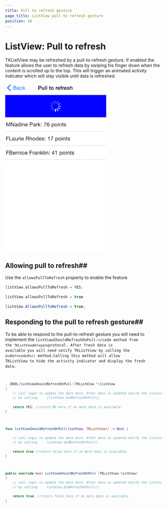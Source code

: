 ```yaml
---
title: Pull to refresh gesture
page_title: ListView pull to refresh gesture
position: 10
---
```


# ListView: Pull to refresh

TKListView may be refreshed by a pull-to-refresh gesture. If enabled the feature allows the user to refresh data by swiping his finger down when the content is scrolled up to the top. This will trigger an animated activity indicator which will stay visible until data is refreshed.

<img src="../images/listview-pull-to-refresh001.png" />


## Allowing pull to refresh##
Use the <code>allowsPullToRefresh</code> property  to enable the feature.

```Objective-C
listView.allowsPullToRefresh = YES;
```

```Swift
listView.allowsPullToRefresh = true
```

```C#
listView.AllowsPullToRefresh = true;
```

## Responding to the pull to refresh gesture##
To be able to respond to the pull-to-refresh gesture you will need to implement the <code>listViewShouldRefreshOnPull:</code method from the <code>TKListViewDelegate</code>protocol. After fresh data is available you will need notify TKListView by calling the <code>didRefreshOnPull</code> method.Calling this method will allow TKListView to hide the activity indicator and display the fresh data. 

```Objective-C
- (BOOL)listViewShouldRefreshOnPull:(TKListView *)listView
{
	// call logic to update the data here. After data is updated notify the listview
	// by calling     [listView didRefreshOnPull];
	
    return YES; //return NO here if no more data is available.
}
```

```Swift
func listViewShouldRefreshOnPull(listView: TKListView!) -> Bool {
        
    // call logic to update the data here. After data is updated notify the listview
	// by calling     listView.didRefreshOnPull()
	
    return true //return false here if no more data is available.
}
```

```C#
public override bool ListViewShouldRefreshOnPull (TKListView listView)
{
	// call logic to update the data here. After data is updated notify the listview
	// by calling     listView.DidRefreshOnPull();

	return true; //return false here if no more data is available.
}
```





